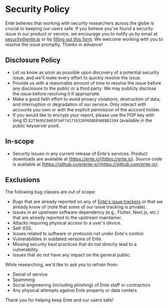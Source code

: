 # Security Policy

Ente believes that working with security researchers across the globe is crucial to keeping our users safe. If you believe you've found a security issue in our product or service, we encourage you to notify us by email at security@ente.io or by [filling out this form](https://github.com/ente-io/ente/security/advisories/new). We welcome working with you to resolve the issue promptly. Thanks in advance!

## Disclosure Policy

- Let us know as soon as possible upon discovery of a potential security issue, and we'll make every effort to quickly resolve the issue.
- Provide us with a reasonable amount of time to resolve the issue before any disclosure to the public or a third party. We may publicly disclose the issue before resolving it if appropriate.
- Make a good faith effort to avoid privacy violations, destruction of data, and interruption or degradation of our service. Only interact with accounts you own or with the explicit permission of the account holder.
- If you would like to encrypt your report, please use the PGP key with long ID `E273695C0403F34F74171932DF6DDDE98EBD2394` (available in the public keyserver pool).

## In-scope

- Security issues in any current release of Ente's services. Product downloads are available at [https://ente.io](https://ente.io). Source code is available at [https://github.com/ente-io](https://github.com/ente-io).

## Exclusions

The following bug classes are out of scope:

- Bugs that are already reported on any of [Ente's issue trackers](https://github.com/ente-io) or that we already know of (note that some of our issue tracking is private).
- Issues in an upstream software dependency (e.g., Flutter, Next.js, etc.) that are already reported to the upstream maintainer.
- Attacks requiring physical access to a user's device.
- Self-XSS.
- Issues related to software or protocols not under Ente's control.
- Vulnerabilities in outdated versions of Ente.
- Missing security best practices that do not directly lead to a vulnerability.
- Issues that do not have any impact on the general public.

While researching, we'd like to ask you to refrain from:

- Denial of service
- Spamming
- Social engineering (including phishing) of Ente staff or contractors
- Any physical attempts against Ente property or data centers

Thank you for helping keep Ente and our users safe!
